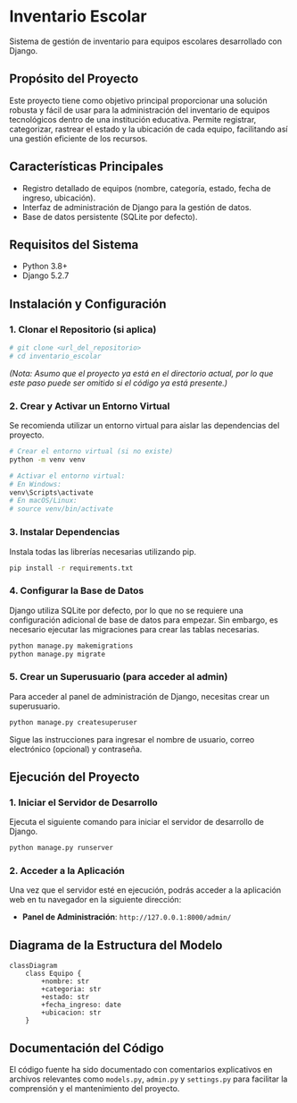 # Inventario Escolar

Sistema de gestión de inventario para equipos escolares desarrollado con Django.

## Propósito del Proyecto

Este proyecto tiene como objetivo principal proporcionar una solución robusta y fácil de usar para la administración del inventario de equipos tecnológicos dentro de una institución educativa. Permite registrar, categorizar, rastrear el estado y la ubicación de cada equipo, facilitando así una gestión eficiente de los recursos.

## Características Principales

*   Registro detallado de equipos (nombre, categoría, estado, fecha de ingreso, ubicación).
*   Interfaz de administración de Django para la gestión de datos.
*   Base de datos persistente (SQLite por defecto).

## Requisitos del Sistema

*   Python 3.8+
*   Django 5.2.7

## Instalación y Configuración

### 1. Clonar el Repositorio (si aplica)
```bash
# git clone <url_del_repositorio>
# cd inventario_escolar
```
*(Nota: Asumo que el proyecto ya está en el directorio actual, por lo que este paso puede ser omitido si el código ya está presente.)*

### 2. Crear y Activar un Entorno Virtual
Se recomienda utilizar un entorno virtual para aislar las dependencias del proyecto.

```bash
# Crear el entorno virtual (si no existe)
python -m venv venv

# Activar el entorno virtual:
# En Windows:
venv\Scripts\activate
# En macOS/Linux:
# source venv/bin/activate
```

### 3. Instalar Dependencias
Instala todas las librerías necesarias utilizando pip.

```bash
pip install -r requirements.txt
```

### 4. Configurar la Base de Datos
Django utiliza SQLite por defecto, por lo que no se requiere una configuración adicional de base de datos para empezar. Sin embargo, es necesario ejecutar las migraciones para crear las tablas necesarias.

```bash
python manage.py makemigrations
python manage.py migrate
```

### 5. Crear un Superusuario (para acceder al admin)
Para acceder al panel de administración de Django, necesitas crear un superusuario.

```bash
python manage.py createsuperuser
```
Sigue las instrucciones para ingresar el nombre de usuario, correo electrónico (opcional) y contraseña.

## Ejecución del Proyecto

### 1. Iniciar el Servidor de Desarrollo
Ejecuta el siguiente comando para iniciar el servidor de desarrollo de Django.

```bash
python manage.py runserver
```

### 2. Acceder a la Aplicación
Una vez que el servidor esté en ejecución, podrás acceder a la aplicación web en tu navegador en la siguiente dirección:

*   **Panel de Administración**: `http://127.0.0.1:8000/admin/`

## Diagrama de la Estructura del Modelo

```mermaid
classDiagram
    class Equipo {
        +nombre: str
        +categoria: str
        +estado: str
        +fecha_ingreso: date
        +ubicacion: str
    }
```

## Documentación del Código

El código fuente ha sido documentado con comentarios explicativos en archivos relevantes como `models.py`, `admin.py` y `settings.py` para facilitar la comprensión y el mantenimiento del proyecto.
